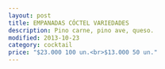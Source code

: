 ```yaml
---
layout: post
title: EMPANADAS CÓCTEL VARIEDADES
description: Pino carne, pino ave, queso.
modified: 2013-10-23
category: cocktail
price: "$23.000 100 un.<br>$13.000 50 un."
---
```

